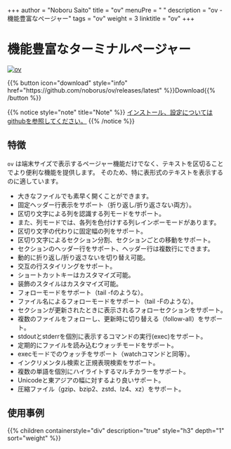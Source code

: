 +++
author = "Noboru Saito"
title = "ov"
menuPre = "<i class='fab fa-github'></i> "
description = "ov - 機能豊富なページャー"
tags = "ov"
weight = 3
linktitle = "ov"
+++

# 機能豊富なターミナルページャー

[![ov](ov.gif)](https://github.com/noborus/ov)

<div id="download">
{{% button icon="download" style="info" href="https://github.com/noborus/ov/releases/latest" %}}Download{{% /button %}}
</div>

{{% notice style="note" title="Note" %}}
[<i class="fab fa-github"></i>インストール、設定についてはgithubを参照してください。](https://github.com/noborus/ov)
{{% /notice %}}

## 特徴

`ov` は端末サイズで表示するページャー機能だけでなく、テキストを区切ることでより便利な機能を提供します。
そのため、特に表形式のテキストを表示するのに適しています。

* 大きなファイルでも素早く開くことができます。
* 固定ヘッダー行表示をサポート（折り返し/折り返さない両方）。
* 区切り文字による列を認識する列モードをサポート。
* また、列モードでは、各列を色付けする列レインボーモードがあります。
* 区切り文字の代わりに固定幅の列をサポート。
* 区切り文字によるセクション分割、セクションごとの移動をサポート。
* セクションのヘッダー行をサポート、ヘッダー行は複数行にできます。
* 動的に折り返し/折り返さないを切り替え可能。
* 交互の行スタイリングをサポート。
* ショートカットキーはカスタマイズ可能。
* 装飾のスタイルはカスタマイズ可能。
* フォローモードをサポート（tail -fのような）。
* ファイル名によるフォローモードをサポート（tail -Fのような）。
* セクションが更新されたときに表示されるフォローセクションをサポート。
* 複数のファイルをフォローし、更新時に切り替える（follow-all）をサポート。
* stdoutとstderrを個別に表示するコマンドの実行(exec)をサポート。
* 定期的にファイルを読み込むウォッチモードをサポート。
* execモードでのウォッチをサポート（watchコマンドと同等）。
* インクリメンタル検索と正規表現検索をサポート。
* 複数の単語を個別にハイライトするマルチカラーをサポート。
* Unicodeと東アジアの幅に対するより良いサポート。
* 圧縮ファイル（gzip、bzip2、zstd、lz4、xz）をサポート。

## 使用事例

{{% children containerstyle="div" description="true" style="h3" depth="1" sort="weight" %}}
